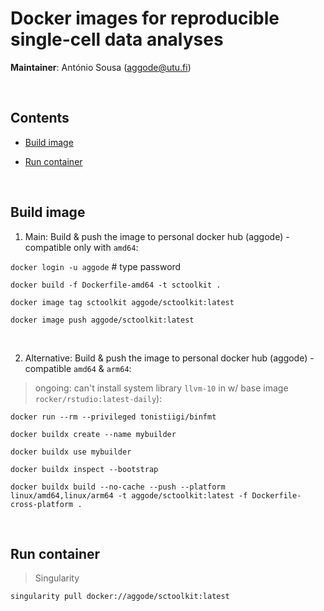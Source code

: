 # Docker images for reproducible single-cell data analyses

**Maintainer**: António Sousa (aggode@utu.fi)

<br>

## Contents

* [Build image](#build-image)

* [Run container](#run-container)


<br>

## Build image 

1. Main: Build & push the image to personal docker hub (aggode) - compatible only with `amd64`:

`docker login -u aggode` # type password

`docker build -f Dockerfile-amd64 -t sctoolkit .`

`docker image tag sctoolkit aggode/sctoolkit:latest`

`docker image push aggode/sctoolkit:latest`

<br>

2. Alternative: Build & push the image to personal docker hub (aggode) - compatible `amd64` & `arm64`: 

>ongoing: can't install system library `llvm-10` in w/ base image `rocker/rstudio:latest-daily`):

`docker run --rm --privileged tonistiigi/binfmt`

`docker buildx create --name mybuilder`

`docker buildx use mybuilder`

`docker buildx inspect --bootstrap`

`docker buildx build --no-cache --push --platform linux/amd64,linux/arm64 -t aggode/sctoolkit:latest -f Dockerfile-cross-platform .`

<br>

## Run container

>Singularity

`singularity pull docker://aggode/sctoolkit:latest`


